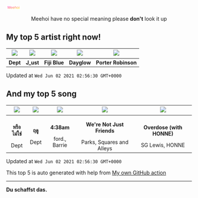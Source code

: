 [![Meehoi Logo](https://github.com/beam41/beam41/raw/master/mh.svg)](http://my.meehoi.me/)
<p align="center">Meehoi have no special meaning please <b>don't</b> look it up</p>

## My top 5 artist right now!
<!-- table start -->
|<img src="https://i.scdn.co/image/617a9da2d7e4cdf3c83fa6f676975e1443064f14">|<img src="https://i.scdn.co/image/ab67616d0000485109740fd1a552a03f060231be">|<img src="https://i.scdn.co/image/ab6761610000f178dbb890af4cbd4cb8829b1aa0">|<img src="https://i.scdn.co/image/c1839863c4da9e32d9b07162bffdf5bde434a8b1">|<img src="https://i.scdn.co/image/ab6761610000f1781804f56bdcb9322c5f3f8f21">|
| :---: | :---: | :---: | :---: | :---: |
|<b>Dept</b>|<b>J_ust</b>|<b>Fiji Blue</b>|<b>Dayglow</b>|<b>Porter Robinson</b>|

Updated at `Wed Jun 02 2021 02:56:30 GMT+0000`
<!-- table end -->

## And my top 5 song
<!-- table song start -->
|<img src="https://i.scdn.co/image/ab67616d00001e028d2c6fa63d72dd37a04f1df7">|<img src="https://i.scdn.co/image/ab67616d00001e027cb744b7588fdcf838407c50">|<img src="https://i.scdn.co/image/ab67616d00001e02baf6652226fded131e43e80f">|<img src="https://i.scdn.co/image/ab67616d00001e02aae5901b4a97266f010b8c08">|<img src="https://i.scdn.co/image/ab67616d00001e02113ef593aa679b556f0659b2">|
| :---: | :---: | :---: | :---: | :---: |
|<p><b>หรือไม่ใช่</b></p> Dept|<p><b>ฤดู</b></p> Dept|<p><b>4:38am</b></p> ford., Barrie|<p><b>We're Not Just Friends</b></p> Parks, Squares and Alleys|<p><b>Overdose (with HONNE)</b></p> SG Lewis, HONNE|

Updated at `Wed Jun 02 2021 02:56:30 GMT+0000`
<!-- table song end -->

This top 5 is auto generated with help from [My own GitHub action](https://github.com/beam41/spotify-listening)

---

**Du schaffst das.**